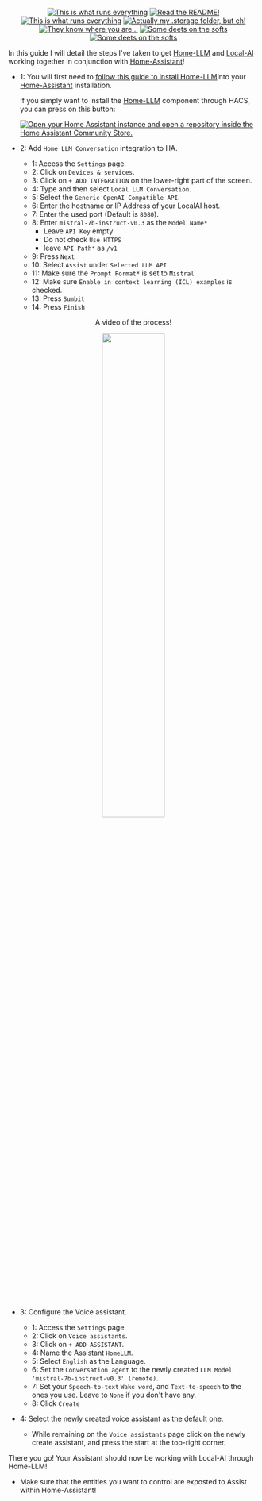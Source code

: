 <p align="center">
<a href="/documentation/hardware.md"><img src="https://img.shields.io/badge/Hardware%20Specifications-purple" alt="This is what runs everything"></a> <a href="/node-red/"><img src="https://img.shields.io/badge/Nodered%20Flows-red" alt="Read the README!"></a> 
<a href="/documentation/zigbee.md"><img src="https://img.shields.io/badge/Zigbee%20Devices-green" alt="This is what runs everything"></a>  <a href="/.storage/"><img src="https://img.shields.io/badge/Lovelace%20Interfaces-orange" alt="Actually my .storage folder, but eh!"></a>
<a href="/documentation/indoor_localization.md"><img src="https://img.shields.io/badge/Indoor%20Localization-blue" alt="They know where you are..."></a> 
<a href="/documentation/software.md"><img src="https://img.shields.io/badge/Software%20Usage-cyan" alt="Some deets on the softs"></a> <a href="/documentation/wifi.md"><img src="https://img.shields.io/badge/Networking-violet" alt="Some deets on the softs"></a> <br></p></p>

In this guide I will detail the steps I've taken to get [Home-LLM](https://github.com/acon96/home-llm) and [Local-AI](https://github.com/mudler/LocalAI/) working together in conjunction with [Home-Assistant](https://www.home-assistant.io/)!

- 1: You will first need to [follow this guide to install Home-LLM](https://github.com/acon96/home-llm/blob/develop/docs/Setup.md)into your [Home-Assistant](https://www.home-assistant.io/) installation.


     If you simply want to install the [Home-LLM](https://github.com/acon96/home-llm) component through HACS,  you  can press on this button:




     [![Open your Home Assistant instance and open a repository inside the Home Assistant Community Store.](https://my.home-assistant.io/badges/hacs_repository.svg)](https://my.home-assistant.io/redirect/hacs_repository/?category=Integration&repository=home-llm&owner=acon96) 

- 2: Add `Home LLM Conversation` integration to HA. 




    - 1: Access the `Settings` page.
    - 2: Click on `Devices & services`.
    - 3: Click on `+ ADD INTEGRATION` on the lower-right part of the screen.
    - 4: Type and then select `Local LLM Conversation`.
    - 5: Select the `Generic OpenAI Compatible API`.
    - 6: Enter the hostname or IP Address of your LocalAI host.
    - 7: Enter the used port (Default is `8080`).
    - 8: Enter `mistral-7b-instruct-v0.3` as the `Model Name*`
      - Leave `API Key` empty
      - Do not check `Use HTTPS`
      - leave `API Path*` as `/v1` 
    - 9: Press `Next`
    - 10: Select `Assist` under `Selected LLM API`
    - 11: Make sure the `Prompt Format*` is set to `Mistral`
    - 12: Make sure `Enable in context learning (ICL) examples` is checked.
    - 13: Press `Sumbit`
    - 14: Press `Finish`

 <center> A video of the process! </center>
<p align="middle">
  <img src="/assets/home_llm_guide/home_llm_installation_video.gif" width="50%" />
<p>


- 3:  Configure the Voice assistant.
  - 1: Access the `Settings` page.
  - 2: Click on `Voice assistants`.
  - 3: Click on `+ ADD ASSISTANT`.
  - 4: Name the Assistant `HomeLLM`.
  - 5: Select `English` as the Language.
  - 6: Set the `Conversation agent` to the newly created `LLM Model 'mistral-7b-instruct-v0.3' (remote)`.
  - 7: Set your `Speech-to-text` `Wake word`, and `Text-to-speech` to the ones you use. Leave to `None` if you don't have any. 
  - 8: Click `Create`
  
- 4: Select the newly created voice assistant as the default one.
    - While remaining on the `Voice assistants` page click on the newly create assistant, and press the start at the top-right corner.


There you go! Your Assistant should now be working with Local-AI through Home-LLM!
 - Make sure that the entities you want to control are exposted to Assist within Home-Assistant!